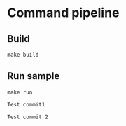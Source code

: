# Command pipeline 

## Build
```
make build
```

## Run sample
```
make run
```

```
Test commit1
```
```
Test commit 2
```
